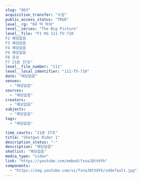 ```yaml
---
slug: "863"
acquisition_transfer: "수집"
public_access_status: "TRUE"
level__rg: "R4 빅 픽쳐"
level__series: "The Big Picture"
level__file: "F1 RG 111-TV-710
F2 해당없음
F3 해당없음
F4 해당없음
F5 해당없음
F6 유성
F7 21분 37초"
level__file_number: "111"
level__local_identifier: "111-TV-710"
date: "해당없음"
venues: 
  - "해당없음"
sources: 
  - "해당없음"
creators: 
  - "해당없음"
subjects: 
  - "해당없음"
tags: 
  - "해당없음"

time_courts: "21분 37초"
title: "Shotgun Rider 1"
description_status: "-"
description: "해당없음"
shotlist: "해당없음"
media_type: "video"
link: "https://youtube.com/embed/fsnaJQtVdYk"
components: 
  - "https://img.youtube.com/vi/fsnaJQtVdYk/sddefault.jpg"
---
```


